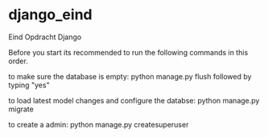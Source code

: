 # django_eind
Eind Opdracht Django

Before you start its recommended to run the following commands in this order.

to make sure the database is empty:
python manage.py flush 
followed by typing "yes"

to load latest model changes and configure the databse:
python manage.py migrate


to create a admin:
python manage.py createsuperuser



